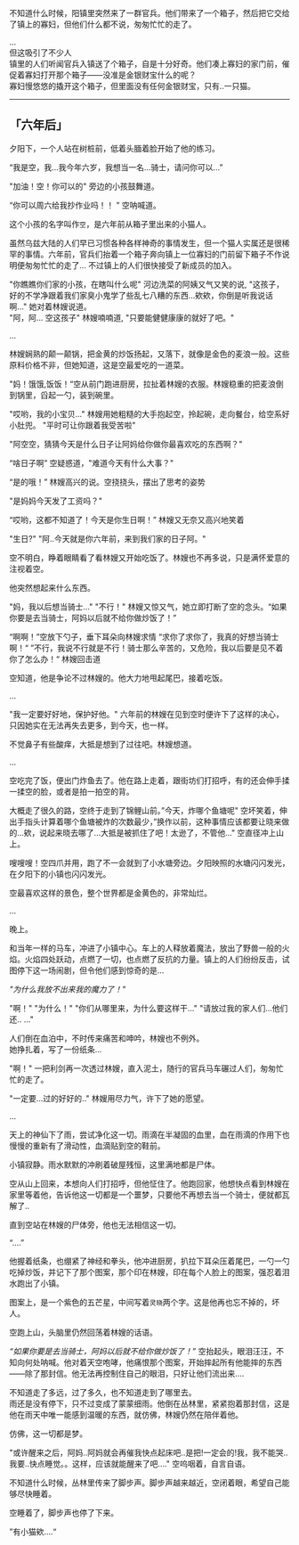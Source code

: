 不知道什么时候，阳镇里突然来了一群官兵。他们带来了一个箱子，然后把它交给了镇上的寡妇，但他们什么都不说，匆匆忙忙的走了。  

...   
但这吸引了不少人  
镇里的人们听闻官兵入镇送了个箱子，自是十分好奇。他们凑上寡妇的家门前，催促着寡妇打开那个箱子——没准是金银财宝什么的呢？    
寡妇慢悠悠的撬开这个箱子，但里面没有任何金银财宝，只有..一只猫。
   
   

---

## 「六年后」

夕阳下，一个人站在树桩前，低着头腼着脸开始了他的练习。  

“我是空，我...我今年六岁，我想当一名...骑士，请问你可以...”    

"加油！空！你可以的" 旁边的小孩鼓舞道。  

“你可以周六给我抄作业吗！！ ” 空呐喊道。  

这个小孩的名字叫作`空`，是六年前从箱子里出来的小猫人。  

虽然乌兹大陆的人们早已习惯各种各样神奇的事情发生，但一个猫人实属还是很稀罕的事情。六年前，官兵们抬着一个箱子奔向镇上一位寡妇的门前留下箱子不作说明便匆匆忙忙的走了... 不过镇上的人们很快接受了新成员的加入。  

"你瞧瞧你们家的小孩，在瞎叫什么呢" 河边洗菜的阿姨又气又笑的说, "这孩子，好的不学净跟着我们家臭小鬼学了些乱七八糟的东西...欸欸，你倒是听我说话啊..." 她对着林嫂说道。  
"阿，阿... 空这孩子" 林嫂喃喃道, "只要能健健康康的就好了吧。"   

...

林嫂娴熟的颠一颠锅，把金黄的炒饭扬起，又落下，就像是金色的麦浪一般。这些原料价格不非，但她知道，这是空最爱吃的一道菜。   

"妈！饿饿,饭饭！“空从前门跑进厨房，拉扯着林嫂的衣服。林嫂稳重的把麦浪倒到锅里，舀起一勺，装到碗里。  

"哎哟，我的小宝贝..." 林嫂用她粗糙的大手抱起空，拎起碗，走向餐台，给空系好小肚兜。 "平时可让你跟着我受苦啦" 

"阿空空，猜猜今天是什么日子让阿妈给你做你最喜欢吃的东西啊？"   

“啥日子啊” 空疑惑道，"难道今天有什么大事？"    

“是的哦！” 林嫂高兴的说。空挠挠头，摆出了思考的姿势

"是妈妈今天发了工资吗？"

“哎哟，这都不知道了！今天是你生日啊！” 林嫂又无奈又高兴地笑着    

"生日?" "阿..今天就是你六年前，来到我们家的日子阿。"  

空不明白，睁着眼睛看了看林嫂又开始吃饭了。林嫂也不再多说，只是满怀爱意的注视着空。  

他突然想起来什么东西。

"妈，我以后想当骑士..."  "不行！" 林嫂又惊又气，她立即打断了空的念头。“如果你要是去当骑士，阿妈以后就不给你做炒饭了！”  

“啊啊！”空放下勺子，垂下耳朵向林嫂求情 “求你了求你了，我真的好想当骑士啊！“ ”不行，我说不行就是不行！骑士那么辛苦的，又危险，我以后要是见不着你了怎么办！“ 林嫂回击道 

空知道，他是争论不过林嫂的。他大力地甩起尾巴，接着吃饭。  

...

"我一定要好好地，保护好他。" 六年前的林嫂在见到空时便许下了这样的决心，只因她实在无法再失去更多，到今天，也一样。

不觉鼻子有些酸痒，大抵是想到了过往吧。林嫂想道。

...

空吃完了饭，便出门炸鱼去了。他在路上走着，跟街坊们打招呼，有的还会伸手揉一揉空的脸，或者是拍一拍空的背。  

大概走了很久的路，空终于走到了锦鲤山前。”今天，炸哪个鱼塘呢" 空坏笑着，伸出手指头计算着哪个鱼塘被炸的次数最少，”换作以前，这种事情应该都要让晓来做的...欸，说起来晓去哪了...大抵是被抓住了吧！太逊了，不管他..." 空直径冲上山上。

嗖嗖嗖！空四爪并用，跑了不一会就到了小水塘旁边。夕阳映照的水塘闪闪发光，在夕阳下的小镇也闪闪发光。  

空最喜欢这样的景色，整个世界都是金黄色的，非常灿烂。

...

晚上。  

和当年一样的马车，冲进了小镇中心。车上的人释放着魔法，放出了野兽一般的火焰。火焰四处跃动，点燃了一切，也点燃了反抗的力量。镇上的人们纷纷反击，试图停下这一场闹剧，但令他们感到惊奇的是...  

*"为什么我放不出来我的魔力了！"*  

 "啊！" "为什么！" "你们从哪里来，为什么要这样干..." "请放过我的家人们...他们还.. ..."

人们倒在血泊中，不时传来痛苦和呻吟，林嫂也不例外。  
她挣扎着，写了一份纸条...  

"啊！" 一把利剑再一次透过林嫂，直入泥土，随行的官兵马车碾过人们，匆匆忙忙的走了。  

"一定要...过的好好的.." 林嫂用尽力气，许下了她的愿望。  

...

天上的神仙下了雨，尝试净化这一切。雨滴在半凝固的血里，血在雨滴的作用下也慢慢的重新有了滑动性，血滴贴到空的鞋前。

小镇寂静。雨水默默的冲刷着破屋残恒，这里满地都是尸体。  

空从山上回来，本想向人们打招呼，但他怔住了。他跑回家，他想快点看到林嫂在家里等着他，告诉他这一切都是一个噩梦，只要他不再想去当一个骑士，便就都瓦解了..

直到空站在林嫂的尸体旁，他也无法相信这一切。

“....”

他握着纸条，也绷紧了神经和拳头，他冲进厨房，扒拉下耳朵压着尾巴，一勺一勺吃掉炒饭，并记下了那个图案，那个印在林嫂，印在每个人脸上的图案，强忍着泪水跑出了小镇。

图案上，是一个紫色的五芒星，中间写着`灵晓`两个字。这是他再也忘不掉的，坏人。

空跑上山，头脑里仍然回荡着林嫂的话语。  

*“如果你要是去当骑士，阿妈以后就不给你做炒饭了！”* 空抬起头，眼泪汪汪，不知向何处呐喊。他对着天空咆哮，他痛恨那个图案，开始摔起所有他能摔的东西——除了那封信。他无法再控制住自己的眼泪，只好让他们流出来....

不知道走了多远，过了多久，也不知道走到了哪里去。  
雨还是没有停下，只不过变成了蒙蒙细雨。他倒在丛林里，紧紧抱着那封信，这是他在雨天中唯一能感到温暖的东西，就仿佛，林嫂仍然在陪伴着他。  

仿佛，这一切都是梦。

"或许醒来之后，阿妈..阿妈就会再催我快点起床吧..是把!一定会的!我，我不能哭..我要..快点睡觉。。这样，应该就能醒来了吧...."  空呜咽着，自言自语。  

不知道什么时候，丛林里传来了脚步声。脚步声越来越近，空闭着眼，希望自己能够尽快睡着。

空睡着了，脚步声也停了下来。

”有小猫欸....“
